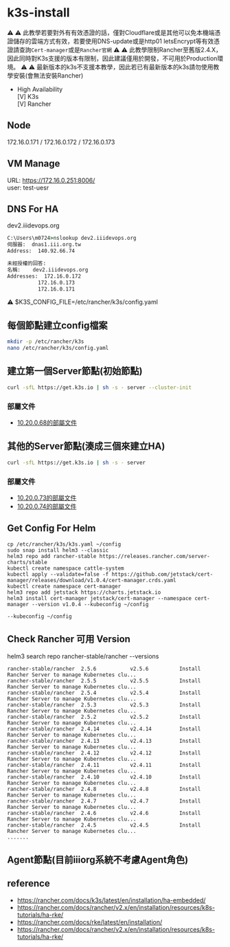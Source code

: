 # k3s-install
⚠️ ⚠️ 此教學若要對外有有效憑證的話，僅對Cloudflare或是其他可以免本機端憑證儲存的雲端方式有效，若要使用DNS-update或是http01 letsEncrypt等有效憑證請查詢`Cert-manager`或是`Rancher官網`
⚠️ ⚠️ 此教學限制Rancher至舊版2.4.X，因此同時對K3s支援的版本有限制，因此建議僅用於開發，不可用於Production環境。
⚠️ ⚠️ 最新版本的k3s不支援本教學，因此若已有最新版本的k3s請勿使用教學安裝(會無法安裝Rancher)

* High Availability  
[V] K3s  
[V] Rancher  

## Node
172.16.0.171 / 172.16.0.172 / 172.16.0.173

## VM Manage
URL: https://172.16.0.251:8006/  
user: test-uesr

## DNS For HA
dev2.iiidevops.org  
```cmd
C:\Users\m0724>nslookup dev2.iiidevops.org
伺服器:  dnas1.iii.org.tw
Address:  140.92.66.74

未經授權的回答:
名稱:    dev2.iiidevops.org
Addresses:  172.16.0.172
          172.16.0.173
          172.16.0.171
```

⚠️ $K3S_CONFIG_FILE=/etc/rancher/k3s/config.yaml

## 每個節點建立config檔案
```sh
mkdir -p /etc/rancher/k3s
nano /etc/rancher/k3s/config.yaml
```

## 建立第一個Server節點(初始節點)
```sh
curl -sfL https://get.k3s.io | sh -s - server --cluster-init
```
### 部屬文件
* [10.20.0.68的部屬文件](rke2-68-config.yaml)

## 其他的Server節點(湊成三個來建立HA)
```sh
curl -sfL https://get.k3s.io | sh -s - server
```
### 部屬文件
* [10.20.0.73的部屬文件](rke2-73-config.yam)
* [10.20.0.74的部屬文件](rke2-74-config.yam)

## Get Config For Helm
```
cp /etc/rancher/k3s/k3s.yaml ~/config
sudo snap install helm3 --classic
helm3 repo add rancher-stable https://releases.rancher.com/server-charts/stable
kubectl create namespace cattle-system
kubectl apply --validate=false -f https://github.com/jetstack/cert-manager/releases/download/v1.0.4/cert-manager.crds.yaml
kubectl create namespace cert-manager
helm3 repo add jetstack https://charts.jetstack.io
helm3 install cert-manager jetstack/cert-manager --namespace cert-manager --version v1.0.4 --kubeconfig ~/config

--kubeconfig ~/config
```

## Check Rancher 可用 Version
helm3 search repo rancher-stable/rancher --versions
```
rancher-stable/rancher  2.5.6           v2.5.6          Install Rancher Server to manage Kubernetes clu...
rancher-stable/rancher  2.5.5           v2.5.5          Install Rancher Server to manage Kubernetes clu...
rancher-stable/rancher  2.5.4           v2.5.4          Install Rancher Server to manage Kubernetes clu...
rancher-stable/rancher  2.5.3           v2.5.3          Install Rancher Server to manage Kubernetes clu...
rancher-stable/rancher  2.5.2           v2.5.2          Install Rancher Server to manage Kubernetes clu...
rancher-stable/rancher  2.4.14          v2.4.14         Install Rancher Server to manage Kubernetes clu...
rancher-stable/rancher  2.4.13          v2.4.13         Install Rancher Server to manage Kubernetes clu...
rancher-stable/rancher  2.4.12          v2.4.12         Install Rancher Server to manage Kubernetes clu...
rancher-stable/rancher  2.4.11          v2.4.11         Install Rancher Server to manage Kubernetes clu...
rancher-stable/rancher  2.4.10          v2.4.10         Install Rancher Server to manage Kubernetes clu...
rancher-stable/rancher  2.4.8           v2.4.8          Install Rancher Server to manage Kubernetes clu...
rancher-stable/rancher  2.4.7           v2.4.7          Install Rancher Server to manage Kubernetes clu...
rancher-stable/rancher  2.4.6           v2.4.6          Install Rancher Server to manage Kubernetes clu...
rancher-stable/rancher  2.4.5           v2.4.5          Install Rancher Server to manage Kubernetes clu...
.......
```

## Agent節點(目前iiiorg系統不考慮Agent角色)

## reference
* https://rancher.com/docs/k3s/latest/en/installation/ha-embedded/
* https://rancher.com/docs/rancher/v2.x/en/installation/resources/k8s-tutorials/ha-rke/
* https://rancher.com/docs/rke/latest/en/installation/
* https://rancher.com/docs/rancher/v2.x/en/installation/resources/k8s-tutorials/ha-rke/
